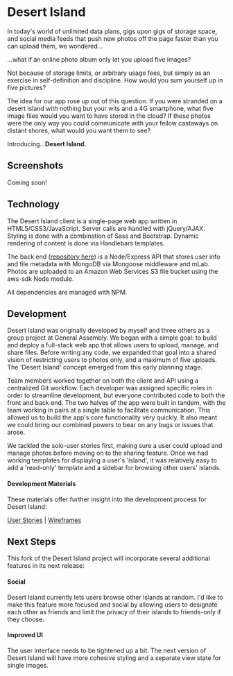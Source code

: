 # Desert Island

In today's world of unlimited data plans, gigs upon gigs of storage space, and social media feeds that push new photos off the page faster than you can upload them, we wondered...

...what if an online photo album only let you upload five images?

Not because of storage limits, or arbitrary usage fees, but simply as an exercise in self-definition and discipline. How would you sum yourself up in five pictures?

The idea for our app rose up out of this question. If you were stranded on a desert island with nothing but your wits and a 4G smartphone, what five image files would you want to have stored in the cloud? If these photos were the only way you could communicate with your fellow castaways on distant shores, what would you want them to see?

Introducing...**Desert Island.**

## Screenshots

Coming soon!

## Technology

The Desert Island client is a single-page web app written in HTML5/CSS3/JavaScript. Server calls are handled with jQuery/AJAX. Styling is done with a combination of Sass and Bootstrap. Dynamic rendering of content is done via Handlebars templates.

The back end ([repository here](https://github.com/kopius/desert-island-api)) is a Node/Express API that stores user info and file metadata with MongoDB via Mongoose middleware and mLab. Photos are uploaded to an Amazon Web Services S3 file bucket using the aws-sdk Node module.

All dependencies are managed with NPM.

## Development

Desert Island was originally developed by myself and three others as a group project at General Assembly. We began with a simple goal: to build and deploy a full-stack web app that allows users to upload, manage, and share files. Before writing any code, we expanded that goal into a shared vision of restricting users to photos only, and a maximum of five uploads. The 'Desert Island' concept emerged from this early planning stage.

Team members worked together on both the client and API using a centralized Git workflow. Each developer was assigned specific roles in order to streamline development, but everyone contributed code to both the front and back end. The two halves of the app were built in tandem, with the team working in pairs at a single table to facilitate communication. This allowed us to build the app's core functionality very quickly. It also meant we could bring our combined powers to bear on any bugs or issues that arose.

We tackled the solo-user stories first, making sure a user could upload and manage photos before moving on to the sharing feature. Once we had working templates for displaying a user's 'island', it was relatively easy to add a 'read-only' template and a sidebar for browsing other users' islands.

#### Development Materials

These materials offer further insight into the development process for Desert Island:

[User Stories](docs/stories.md) | [Wireframes](docs/wireframes.pdf)


## Next Steps

This fork of the Desert Island project will incorporate several additional features in its next release:

#### Social

Desert Island currently lets users browse other islands at random. I'd like to make this feature more focused and social by allowing users to designate each other as friends and limit the privacy of their islands to friends-only if they choose.

#### Improved UI

The user interface needs to be tightened up a bit. The next version of Desert Island will have more cohesive styling and a separate view state for single images.

